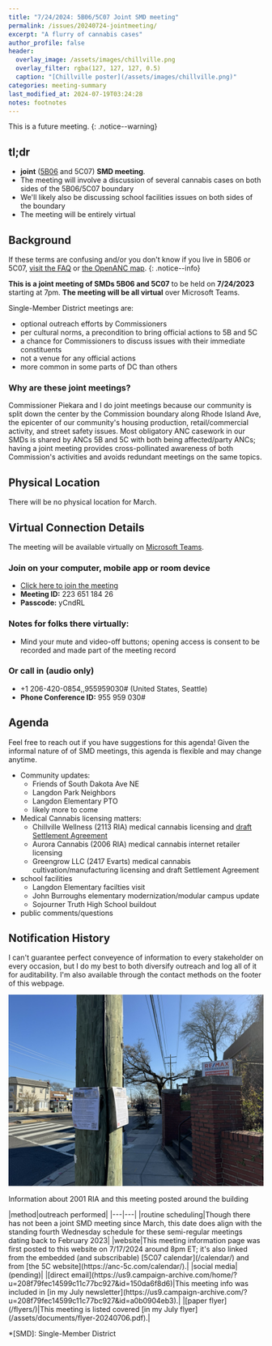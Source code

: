 ```yaml
---
title: "7/24/2024: 5B06/5C07 Joint SMD meeting"
permalink: /issues/20240724-jointmeeting/
excerpt: "A flurry of cannabis cases"
author_profile: false
header:
  overlay_image: /assets/images/chillville.png
  overlay_filter: rgba(127, 127, 127, 0.5)
  caption: "[Chillville poster](/assets/images/chillville.png)"
categories: meeting-summary
last_modified_at: 2024-07-19T03:24:28
notes: footnotes
---
```

This is a future meeting.
{: .notice--warning}

## tl;dr
- **joint** ([5B06](https://anc5b06.com) and 5C07) **SMD meeting**.
- The meeting will involve a discussion of several cannabis cases on both sides of the 5B06/5C07 boundary
- We'll likely also be discussing school facilities issues on both sides of the boundary
- The meeting will be entirely virtual

## Background
If these terms are confusing and/or you don't know if you live in 5B06 or 5C07, [visit the FAQ](/ancs/) or [the OpenANC map](https://openanc.org).
{: .notice--info}

**This is a joint meeting of SMDs 5B06 and 5C07** to be held on **7/24/2023** starting at 7pm. **The meeting will be all virtual** over Microsoft Teams.

Single-Member District meetings are:
- optional outreach efforts by Commissioners
- per cultural norms, a precondition to bring official actions to 5B and 5C
- a chance for Commissioners to discuss issues with their immediate constituents
- not a venue for any official actions
- more common in some parts of DC than others

### Why are these joint meetings?
Commissioner Piekara and I do joint meetings because our community is split down the center by the Commission boundary along Rhode Island Ave, the epicenter of our community's housing production, retail/commercial activity, and street safety issues. Most obligatory ANC casework in our SMDs is shared by ANCs 5B and 5C with both being affected/party ANCs; having a joint meeting provides cross-pollinated awareness of both Commission's activities and avoids redundant meetings on the same topics.

## Physical Location
There will be no physical location for March.

## Virtual Connection Details
The meeting will be available virtually on [Microsoft Teams](https://www.microsoft.com/en-us/microsoft-teams/download-app).
### Join on your computer, mobile app or room device
- [Click here to join the meeting](https://teams.microsoft.com/l/meetup-join/19%3ameeting_YTJjOWU0ZjktMWU3Mi00YmE2LTkyYjUtYmUzYzJlMWE2NGUy%40thread.v2/0?context=%7b%22Tid%22%3a%228fe449f1-8b94-4fb7-9906-6f939da82d73%22%2c%22Oid%22%3a%22fe41fa96-a564-4c7e-bcd4-e44346276d35%22%7d)
- **Meeting ID:** 223 651 184 26
- **Passcode:** yCndRL

### Notes for folks there virtually:
- Mind your mute and video-off buttons; opening access is consent to be recorded and made part of the meeting record

### Or call in (audio only)
- +1 206-420-0854,,955959030# (United States, Seattle)
- **Phone Conference ID:** 955 959 030#

## Agenda

Feel free to reach out if you have suggestions for this agenda! Given the informal nature of of SMD meetings, this agenda is flexible and may change anytime.

- Community updates:
  - Friends of South Dakota Ave NE
  - Langdon Park Neighbors
  - Langdon Elementary PTO
  - likely more to come
- Medical Cannabis licensing matters:
  - Chillville Wellness (2113 RIA) medical cannabis licensing and [draft Settlement Agreement](https://docs.google.com/document/d/1rCKwyOk2wlVm1lgAfuKXPoybKuWPhfl-L-R_nFJZijo/edit?usp=sharing)
  - Aurora Cannabis (2006 RIA) medical cannabis internet retailer licensing
  - Greengrow LLC (2417 Evarts) medical cannabis cultivation/manufacturing licensing and draft Settlement Agreement
- school facilities
  - Langdon Elementary facilties visit
  - John Burroughs elementary modernization/modular campus update
  - Sojourner Truth High School buildout
- public comments/questions

## Notification History
I can't guarantee perfect conveyence of information to every stakeholder on every occasion, but I do my best to both diversify outreach and log all of it for auditability. I'm also available through the contact methods on the footer of this webpage.

[![info posted around the building](/assets/images/2001ria/posted-flyer.jpg)](/assets/images/2001ria/posted-flyer.jpg)
<p class="caption">Information about 2001 RIA and this meeting posted around the building</p>
<p/>
|method|outreach performed|
|---|---|
|routine scheduling|Though there has not been a joint SMD meeting since March, this date does align with the standing fourth Wednesday schedule for these semi-regular meetings dating back to February 2023|
|website|This meeting information page was first posted to this website on 7/17/2024 around 8pm ET; it's also linked from the embedded (and subscribable) [5C07 calendar](/calendar/) and from [the 5C website](https://anc-5c.com/calendar/).|
|social media|(pending)|
|[direct email](https://us9.campaign-archive.com/home/?u=208f79fec14599c11c77bc927&id=150da6f8d6)|This meeting info was included in [in my July newsletter](https://us9.campaign-archive.com/?u=208f79fec14599c11c77bc927&id=a0b0904eb3).|
|[paper flyer](/flyers/)|This meeting is listed covered [in my July flyer](/assets/documents/flyer-20240706.pdf).|

*[SMD]: Single-Member District